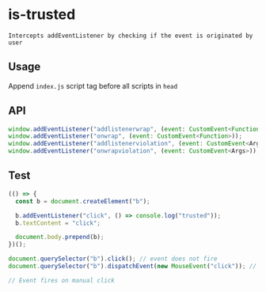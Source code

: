 # is-trusted

```
Intercepts addEventListener by checking if the event is originated by user
```

## Usage

Append `index.js` script tag before all scripts in `head`

## API

```js
window.addEventListener("addlistenerwrap", (event: CustomEvent<Function>));
window.addEventListener("onwrap", (event: CustomEvent<Function>));
window.addEventListener("addlistenerviolation", (event: CustomEvent<Args>));
window.addEventListener("onwrapviolation", (event: CustomEvent<Args>));
```

## Test

```js
(() => {
  const b = document.createElement("b");

  b.addEventListener("click", () => console.log("trusted"));
  b.textContent = "click";

  document.body.prepend(b);
})();

document.querySelector("b").click(); // event does not fire
document.querySelector("b").dispatchEvent(new MouseEvent("click")); // event does not fire

// Event fires on manual click
```
